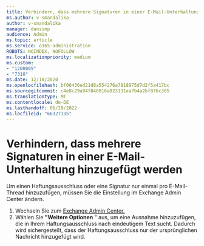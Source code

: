 ```yaml
---
title: Verhindern, dass mehrere Signaturen in einer E-Mail-Unterhaltung hinzugefügt werden
ms.author: v-smandalika
author: v-smandalika
manager: dansimp
audience: Admin
ms.topic: article
ms.service: o365-administration
ROBOTS: NOINDEX, NOFOLLOW
ms.localizationpriority: medium
ms.custom:
- "1200009"
- "7310"
ms.date: 12/18/2020
ms.openlocfilehash: bf06436ed21d8a554276a7818975d7d2f5a417bc
ms.sourcegitcommit: c4e8c29a94f840816a023131ea7b4a2bf876c305
ms.translationtype: MT
ms.contentlocale: de-DE
ms.lasthandoff: 06/29/2022
ms.locfileid: "66327135"
---
```

# <a name="avoid-multiple-signatures-from-being-added-in-an-email-conversation"></a>Verhindern, dass mehrere Signaturen in einer E-Mail-Unterhaltung hinzugefügt werden

Um einen Haftungsausschluss oder eine Signatur nur einmal pro E-Mail-Thread hinzuzufügen, müssen Sie die Einstellung im Exchange Admin Center ändern.

1. Wechseln Sie zum [Exchange Admin Center.](https://go.microsoft.com/fwlink/p/?linkid=2059104)
2. Wählen Sie **"Weitere Optionen** " aus, um eine Ausnahme hinzuzufügen, die in Ihrem Haftungsausschluss nach eindeutigem Text sucht. Dadurch wird sichergestellt, dass der Haftungsausschluss nur der ursprünglichen Nachricht hinzugefügt wird.

